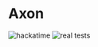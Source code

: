 # Axon

![hackatime](https://hackatime-badge.hackclub.com/U06UYA5GMB5/axon?label=time+spent+typing+code&aliases=baritone,meteor-client) ![real tests](https://img.shields.io/badge/tests-passing-green)
